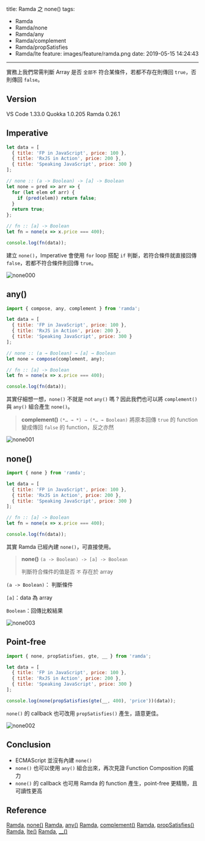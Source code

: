 title: Ramda 之 none()
tags:
  - Ramda
  - Ramda/none
  - Ramda/any
  - Ramda/complement
  - Ramda/propSatisfies
  - Ramda/lte
feature: images/feature/ramda.png
date: 2019-05-15 14:24:43
---
實務上我們常需判斷 Array 是否 `全部不` 符合某條件，若都不存在則傳回 `true`，否則傳回 `false`。

<!-- more -->

## Version

VS Code 1.33.0
Quokka 1.0.205
Ramda 0.26.1

## Imperative

```javascript
let data = [
  { title: 'FP in JavaScript', price: 100 },
  { title: 'RxJS in Action', price: 200 },
  { title: 'Speaking JavaScript', price: 300 }
];

// none :: (a -> Boolean) -> [a] -> Boolean
let none = pred => arr => {
  for (let elem of arr) {
    if (pred(elem)) return false;
  }
  return true;
};

// fn :: [a] -> Boolean
let fn = none(x => x.price === 400);

console.log(fn(data));
```

建立 `none()`，Imperative 會使用 `for` loop 搭配 `if` 判斷，若符合條件就直接回傳 `false`，若都不符合條件則回傳 `true`。

![none000](/images/ramda/none/none000.png)

## any()

```javascript
import { compose, any, complement } from 'ramda';

let data = [
  { title: 'FP in JavaScript', price: 100 },
  { title: 'RxJS in Action', price: 200 },
  { title: 'Speaking JavaScript', price: 300 }
];

// none :: (a → Boolean) → [a] → Boolean
let none = compose(complement, any);

// fn :: [a] -> Boolean
let fn = none(x => x.price === 400);

console.log(fn(data));
```

其實仔細想一想，`none()` 不就是 not `any()` 嗎 ? 因此我們也可以將 `complement()` 與 `any()` 組合產生 `none()`。

> **complement()**
> `(*… → *) → (*… → Boolean)`
> 將原本回傳 `true` 的 function 變成傳回 `false` 的 function，反之亦然

![none001](/images/ramda/none/none001.png)

## none()

```javascript
import { none } from 'ramda';

let data = [
  { title: 'FP in JavaScript', price: 100 },
  { title: 'RxJS in Action', price: 200 },
  { title: 'Speaking JavaScript', price: 300 }
];

// fn :: [a] -> Boolean
let fn = none(x => x.price === 400);

console.log(fn(data));
```

其實 Ramda 已經內建 `none()`，可直接使用。

> **none()**
> `(a -> Boolean) -> [a] -> Boolean`
>
> 判斷符合條件的值是否 `不` 存在於 array 

`(a -> Boolean)`： 判斷條件

`[a]`：data 為 array

`Boolean`：回傳比較結果

![none003](/images/ramda/none/none003.png)

## Point-free

```javascript
import { none, propSatisfies, gte, __ } from 'ramda';

let data = [
  { title: 'FP in JavaScript', price: 100 },
  { title: 'RxJS in Action', price: 200 },
  { title: 'Speaking JavaScript', price: 300 }
];

console.log(none(propSatisfies(gte(__, 400), 'price'))(data));
```

`none()` 的 callback 也可改用 `propSatisfies()` 產生，語意更佳。


![none002](/images/ramda/none/none002.png)

## Conclusion

* ECMAScript 並沒有內建 `none()`
* `none()` 也可以使用 `any()` 組合出來，再次見證 Function Composition 的威力
* `none()` 的 callback 也可用 Ramda 的 function 產生，point-free 更精簡，且可讀性更高

## Reference

[Ramda](https://ramdajs.com), [none()](https://ramdajs.com/docs/#none)
[Ramda](https://ramdajs.com), [any()](https://ramdajs.com/docs/#any)
[Ramda](https://ramdajs.com), [complement()](https://ramdajs.com/docs/#complement)
[Ramda](https://ramdajs.com), [propSatisfies()](https://ramdajs.com/docs/#propSatisfies)
[Ramda](https://ramdajs.com), [lte()](https://ramdajs.com/docs/#lte)
[Ramda](https://ramdajs.com), [__()](https://ramdajs.com/docs/#__)
